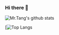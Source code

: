 ### Hi there 👋
![Mr.Tang's github stats](https://github-readme-stats.vercel.app/api?username=tangtang666&count_private=true&include_all_commits=true)

[![Top Langs ](https://github-readme-stats.vercel.app/api/top-langs/?username=tangtang666&langs_count=8&hide=javascript,html&count_private=true)



<!--
**tangtang666/tangtang666** is a ✨ _special_ ✨ repository because its `README.md` (this file) appears on your GitHub profile.

Here are some ideas to get you started:

- 🔭 I’m currently working on ...
- 🌱 I’m currently learning ...
- 👯 I’m looking to collaborate on ...
- 🤔 I’m looking for help with ...
- 💬 Ask me about ...
- 📫 How to reach me: ...
- 😄 Pronouns: ...
- ⚡ Fun fact: ...
-->
